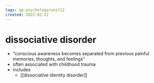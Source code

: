 ```yaml
---
tags: ap-psychology/unit12 
created: 2022-02-22
---
```


# dissociative disorder

- "conscious awareness becomes separated from previous painful memories, thoughts, and feelings"
- often associated with childhood trauma
- includes
	- [[dissociative identity disorder]] 
